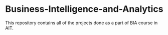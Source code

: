 # Business-Intelligence-and-Analytics
This repository contains all of the projects done as a part of BIA course in AIT.
